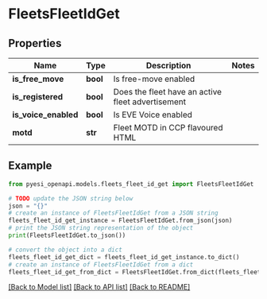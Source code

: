 # FleetsFleetIdGet


## Properties

Name | Type | Description | Notes
------------ | ------------- | ------------- | -------------
**is_free_move** | **bool** | Is free-move enabled | 
**is_registered** | **bool** | Does the fleet have an active fleet advertisement | 
**is_voice_enabled** | **bool** | Is EVE Voice enabled | 
**motd** | **str** | Fleet MOTD in CCP flavoured HTML | 

## Example

```python
from pyesi_openapi.models.fleets_fleet_id_get import FleetsFleetIdGet

# TODO update the JSON string below
json = "{}"
# create an instance of FleetsFleetIdGet from a JSON string
fleets_fleet_id_get_instance = FleetsFleetIdGet.from_json(json)
# print the JSON string representation of the object
print(FleetsFleetIdGet.to_json())

# convert the object into a dict
fleets_fleet_id_get_dict = fleets_fleet_id_get_instance.to_dict()
# create an instance of FleetsFleetIdGet from a dict
fleets_fleet_id_get_from_dict = FleetsFleetIdGet.from_dict(fleets_fleet_id_get_dict)
```
[[Back to Model list]](../README.md#documentation-for-models) [[Back to API list]](../README.md#documentation-for-api-endpoints) [[Back to README]](../README.md)


